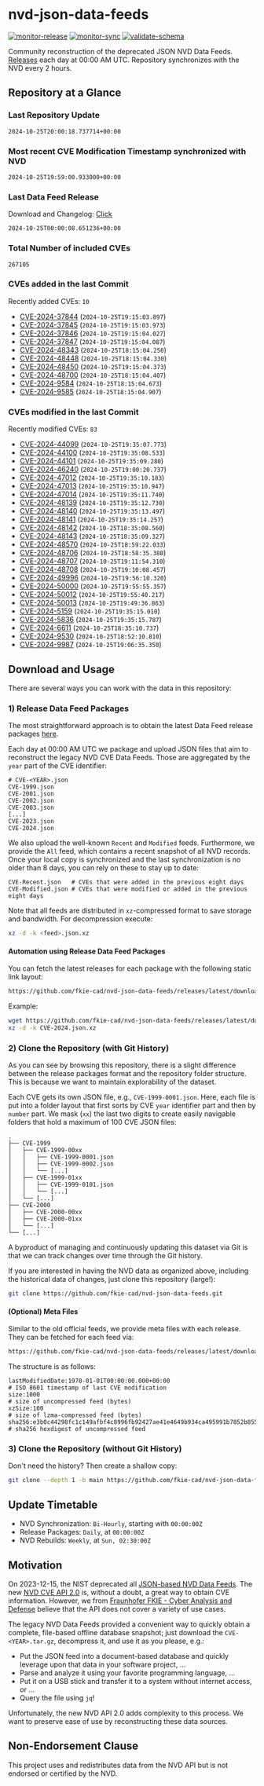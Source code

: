 # nvd-json-data-feeds

[![monitor-release](https://github.com/fkie-cad/nvd-json-data-feeds/actions/workflows/monitor_release.yml/badge.svg)](https://github.com/fkie-cad/nvd-json-data-feeds/actions/workflows/monitor_release.yml)
[![monitor-sync](https://github.com/fkie-cad/nvd-json-data-feeds/actions/workflows/monitor_sync.yml/badge.svg)](https://github.com/fkie-cad/nvd-json-data-feeds/actions/workflows/monitor_sync.yml)
[![validate-schema](https://github.com/fkie-cad/nvd-json-data-feeds/actions/workflows/validate_schema.yml/badge.svg)](https://github.com/fkie-cad/nvd-json-data-feeds/actions/workflows/validate_schema.yml)

Community reconstruction of the deprecated JSON NVD Data Feeds.
[Releases](https://github.com/fkie-cad/nvd-json-data-feeds/releases/latest) each day at 00:00 AM UTC.
Repository synchronizes with the NVD every 2 hours.

## Repository at a Glance

### Last Repository Update

```plain
2024-10-25T20:00:18.737714+00:00
```

### Most recent CVE Modification Timestamp synchronized with NVD

```plain
2024-10-25T19:59:00.933000+00:00
```

### Last Data Feed Release

Download and Changelog: [Click](https://github.com/fkie-cad/nvd-json-data-feeds/releases/latest)

```plain
2024-10-25T00:00:08.651236+00:00
```

### Total Number of included CVEs

```plain
267105
```

### CVEs added in the last Commit

Recently added CVEs: `10`

- [CVE-2024-37844](CVE-2024/CVE-2024-378xx/CVE-2024-37844.json) (`2024-10-25T19:15:03.897`)
- [CVE-2024-37845](CVE-2024/CVE-2024-378xx/CVE-2024-37845.json) (`2024-10-25T19:15:03.973`)
- [CVE-2024-37846](CVE-2024/CVE-2024-378xx/CVE-2024-37846.json) (`2024-10-25T19:15:04.027`)
- [CVE-2024-37847](CVE-2024/CVE-2024-378xx/CVE-2024-37847.json) (`2024-10-25T19:15:04.087`)
- [CVE-2024-48343](CVE-2024/CVE-2024-483xx/CVE-2024-48343.json) (`2024-10-25T18:15:04.250`)
- [CVE-2024-48448](CVE-2024/CVE-2024-484xx/CVE-2024-48448.json) (`2024-10-25T18:15:04.330`)
- [CVE-2024-48450](CVE-2024/CVE-2024-484xx/CVE-2024-48450.json) (`2024-10-25T19:15:04.373`)
- [CVE-2024-48700](CVE-2024/CVE-2024-487xx/CVE-2024-48700.json) (`2024-10-25T18:15:04.407`)
- [CVE-2024-9584](CVE-2024/CVE-2024-95xx/CVE-2024-9584.json) (`2024-10-25T18:15:04.673`)
- [CVE-2024-9585](CVE-2024/CVE-2024-95xx/CVE-2024-9585.json) (`2024-10-25T18:15:04.907`)


### CVEs modified in the last Commit

Recently modified CVEs: `83`

- [CVE-2024-44099](CVE-2024/CVE-2024-440xx/CVE-2024-44099.json) (`2024-10-25T19:35:07.773`)
- [CVE-2024-44100](CVE-2024/CVE-2024-441xx/CVE-2024-44100.json) (`2024-10-25T19:35:08.533`)
- [CVE-2024-44101](CVE-2024/CVE-2024-441xx/CVE-2024-44101.json) (`2024-10-25T19:35:09.280`)
- [CVE-2024-46240](CVE-2024/CVE-2024-462xx/CVE-2024-46240.json) (`2024-10-25T19:00:20.737`)
- [CVE-2024-47012](CVE-2024/CVE-2024-470xx/CVE-2024-47012.json) (`2024-10-25T19:35:10.183`)
- [CVE-2024-47013](CVE-2024/CVE-2024-470xx/CVE-2024-47013.json) (`2024-10-25T19:35:10.947`)
- [CVE-2024-47014](CVE-2024/CVE-2024-470xx/CVE-2024-47014.json) (`2024-10-25T19:35:11.740`)
- [CVE-2024-48139](CVE-2024/CVE-2024-481xx/CVE-2024-48139.json) (`2024-10-25T19:35:12.730`)
- [CVE-2024-48140](CVE-2024/CVE-2024-481xx/CVE-2024-48140.json) (`2024-10-25T19:35:13.497`)
- [CVE-2024-48141](CVE-2024/CVE-2024-481xx/CVE-2024-48141.json) (`2024-10-25T19:35:14.257`)
- [CVE-2024-48142](CVE-2024/CVE-2024-481xx/CVE-2024-48142.json) (`2024-10-25T18:35:08.560`)
- [CVE-2024-48143](CVE-2024/CVE-2024-481xx/CVE-2024-48143.json) (`2024-10-25T18:35:09.327`)
- [CVE-2024-48570](CVE-2024/CVE-2024-485xx/CVE-2024-48570.json) (`2024-10-25T18:59:22.033`)
- [CVE-2024-48706](CVE-2024/CVE-2024-487xx/CVE-2024-48706.json) (`2024-10-25T18:58:35.380`)
- [CVE-2024-48707](CVE-2024/CVE-2024-487xx/CVE-2024-48707.json) (`2024-10-25T19:11:54.310`)
- [CVE-2024-48708](CVE-2024/CVE-2024-487xx/CVE-2024-48708.json) (`2024-10-25T19:10:08.457`)
- [CVE-2024-49996](CVE-2024/CVE-2024-499xx/CVE-2024-49996.json) (`2024-10-25T19:56:10.320`)
- [CVE-2024-50000](CVE-2024/CVE-2024-500xx/CVE-2024-50000.json) (`2024-10-25T19:55:55.357`)
- [CVE-2024-50012](CVE-2024/CVE-2024-500xx/CVE-2024-50012.json) (`2024-10-25T19:55:40.217`)
- [CVE-2024-50013](CVE-2024/CVE-2024-500xx/CVE-2024-50013.json) (`2024-10-25T19:49:36.863`)
- [CVE-2024-5159](CVE-2024/CVE-2024-51xx/CVE-2024-5159.json) (`2024-10-25T19:35:15.010`)
- [CVE-2024-5836](CVE-2024/CVE-2024-58xx/CVE-2024-5836.json) (`2024-10-25T19:35:15.787`)
- [CVE-2024-6611](CVE-2024/CVE-2024-66xx/CVE-2024-6611.json) (`2024-10-25T18:35:10.737`)
- [CVE-2024-9530](CVE-2024/CVE-2024-95xx/CVE-2024-9530.json) (`2024-10-25T18:52:10.810`)
- [CVE-2024-9987](CVE-2024/CVE-2024-99xx/CVE-2024-9987.json) (`2024-10-25T19:06:35.350`)


## Download and Usage

There are several ways you can work with the data in this repository:

### 1) Release Data Feed Packages

The most straightforward approach is to obtain the latest Data Feed release packages [here](https://github.com/fkie-cad/nvd-json-data-feeds/releases/latest).

Each day at 00:00 AM UTC we package and upload JSON files that aim to reconstruct the legacy NVD CVE Data Feeds.
Those are aggregated by the `year` part of the CVE identifier:

```
# CVE-<YEAR>.json
CVE-1999.json
CVE-2001.json
CVE-2002.json
CVE-2003.json
[...]
CVE-2023.json
CVE-2024.json
```

We also upload the well-known `Recent` and `Modified` feeds.
Furthermore, we provide the `All` feed, which contains a recent snapshot of all NVD records.
Once your local copy is synchronized and the last synchronization is no older than 8 days, you can rely on these to stay up to date:

```plain
CVE-Recent.json   # CVEs that were added in the previous eight days
CVE-Modified.json # CVEs that were modified or added in the previous eight days
```

Note that all feeds are distributed in `xz`-compressed format to save storage and bandwidth.
For decompression execute:

```sh
xz -d -k <feed>.json.xz
```

#### Automation using Release Data Feed Packages

You can fetch the latest releases for each package with the following static link layout:

```sh
https://github.com/fkie-cad/nvd-json-data-feeds/releases/latest/download/CVE-<YEAR>.json.xz
```

Example:

```sh
wget https://github.com/fkie-cad/nvd-json-data-feeds/releases/latest/download/CVE-2024.json.xz
xz -d -k CVE-2024.json.xz
```

### 2) Clone the Repository (with Git History)

As you can see by browsing this repository, there is a slight difference between the release packages format and the repository folder structure.
This is because we want to maintain explorability of the dataset.

Each CVE gets its own JSON file, e.g., `CVE-1999-0001.json`.
Here, each file is put into a folder layout that first sorts by CVE `year` identifier part and then by `number` part.
We mask (`xx`) the last two digits to create easily navigable folders that hold a maximum of 100 CVE JSON files:

```plain
.
├── CVE-1999
│   ├── CVE-1999-00xx
│   │   ├── CVE-1999-0001.json
│   │   ├── CVE-1999-0002.json
│   │   └── [...]
│   ├── CVE-1999-01xx
│   │   ├── CVE-1999-0101.json
│   │   └── [...]
│   └── [...]
├── CVE-2000
│   ├── CVE-2000-00xx
│   ├── CVE-2000-01xx
│   └── [...]
└── [...]
```

A byproduct of managing and continuously updating this dataset via Git is that we can track changes over time through the Git history.

If you are interested in having the NVD data as organized above, including the historical data of changes, just clone this repository (large!):

```sh
git clone https://github.com/fkie-cad/nvd-json-data-feeds.git
```

#### (Optional) Meta Files

Similar to the old official feeds, we provide meta files with each release. They can be fetched for each feed via:

```sh
https://github.com/fkie-cad/nvd-json-data-feeds/releases/latest/download/CVE-<YEAR>.meta
```

The structure is as follows:

```plain
lastModifiedDate:1970-01-01T00:00:00.000+00:00                          # ISO 8601 timestamp of last CVE modification
size:1000                                                               # size of uncompressed feed (bytes)
xzSize:100                                                              # size of lzma-compressed feed (bytes)
sha256:e3b0c44298fc1c149afbf4c8996fb92427ae41e4649b934ca495991b7852b855 # sha256 hexdigest of uncompressed feed
```

### 3) Clone the Repository (without Git History)

Don't need the history? Then create a shallow copy:

```sh
git clone --depth 1 -b main https://github.com/fkie-cad/nvd-json-data-feeds.git
```


## Update Timetable

* NVD Synchronization: `Bi-Hourly`, starting with `00:00:00Z`
* Release Packages: `Daily`, at `00:00:00Z`
* NVD Rebuilds: `Weekly`, at `Sun, 02:30:00Z`


## Motivation

On 2023-12-15, the NIST deprecated all [JSON-based NVD Data Feeds](https://nvd.nist.gov/vuln/data-feeds#divRetirementBanner-1).
The new [NVD CVE API 2.0](https://nvd.nist.gov/developers/vulnerabilities) is, without a doubt, a great way to obtain CVE information.
However, we from [Fraunhofer FKIE - Cyber Analysis and Defense](https://www.fkie.fraunhofer.de/en/departments/cad.html) believe that the API does not cover a variety of use cases.

The legacy NVD Data Feeds provided a convenient way to quickly obtain a complete, file-based offline database snapshot; just download the `CVE-<YEAR>.tar.gz`, decompress it, and use it as you please, e.g.:

- Put the JSON feed into a document-based database and quickly leverage upon that data in your software project, ...
- Parse and analyze it using your favorite programming language, ...
- Put it on a USB stick and transfer it to a system without internet access, or ...
- Query the file using `jq`!

Unfortunately, the new NVD API 2.0 adds complexity to this process.
We want to preserve ease of use by reconstructing these data sources.

## Non-Endorsement Clause

This project uses and redistributes data from the NVD API but is not endorsed or certified by the NVD.